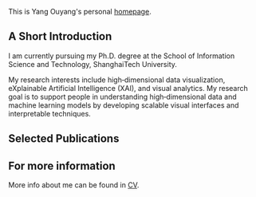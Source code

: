 This is Yang Ouyang's personal [homepage](https://ouyang007.github.io/).

## A Short Introduction
I am currently pursuing my Ph.D. degree at the School of Information Science and Technology, ShanghaiTech University. 

My research interests include high‑dimensional data visualization, eXplainable Artificial Intelligence (XAI), and visual analytics. My research goal is to support people in understanding high‑dimensional data and
machine learning models by developing scalable visual interfaces and interpretable techniques.

## Selected Publications


## For more information
More info about me can be found in [CV]().

